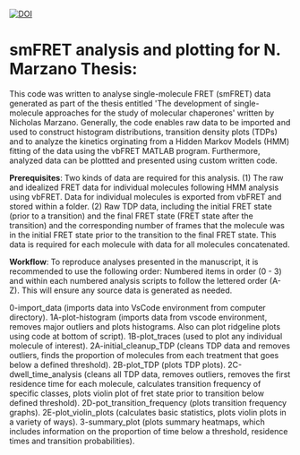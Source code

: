 [![DOI](https://zenodo.org/badge/391803274.svg)](https://zenodo.org/badge/latestdoi/391803274)

# smFRET analysis and plotting for N. Marzano Thesis:

This code was written to analyse single-molecule FRET (smFRET) data generated as part of the thesis entitled 'The development of single-molecule approaches for the study of molecular chaperones' written by Nicholas Marzano. Generally, the code enables raw data to be imported and used to construct histogram distributions, transition density plots (TDPs) and to analyze the kinetics orginating from a Hidden Markov Models (HMM) fitting of the data using the vbFRET MATLAB program. Furthermore, analyzed data can be plottted and presented using custom written code.

**Prerequisites**:
Two kinds of data are required for this analysis. 
(1) The raw and idealized FRET data for individual molecules following HMM analysis using vbFRET. Data for individual molecules is exported from vbFRET and stored within a folder.
(2) Raw TDP data, including the initial FRET state (prior to a transition) and the final FRET state (FRET state after the transition) and the corresponding number of frames that the molecule was in the initial FRET state prior to the transition to the final FRET state. This data is required for each molecule with data for all molecules concatenated. 

**Workflow**:
To reproduce analyses presented in the manuscript, it is recommended to use the following order: Numbered items in order (0 - 3) and within each numbered analysis scripts to follow the lettered order (A- Z). This will ensure any source data is generated as needed.

0-import_data (imports data into VsCode environment from computer directory).
1A-plot-histogram (imports data from vscode environment, removes major outliers and plots histograms. Also can plot ridgeline plots using code at bottom of script).
1B-plot_traces (used to plot any individual molecule of interest).
2A-initial_cleanup_TDP (cleans TDP data and removes outliers, finds the proportion of molecules from each treatment that goes below a defined threshold).
2B-plot_TDP (plots TDP plots).
2C-dwell_time_analysis (cleans all TDP data, removes outliers, removes the first residence time for each molecule, calculates transition frequency of specific classes, plots violin plot of fret state prior to transition below defined threshold).
2D-pot_transition_frequency (plots transition frequency graphs).
2E-plot_violin_plots (calculates basic statistics, plots violin plots in a variety of ways).
3-summary_plot (plots summary heatmaps, which includes information on the proportion of time below a threshold, residence times and transition probabilities).
